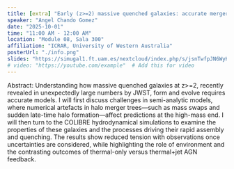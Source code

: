 ```yaml
---
title: [extra] "Early (z>=2) massive quenched galaxies: accurate merger tree modelling and insights from COLIBRE"
speaker: "Angel Chando Gomez"
date: "2025-10-01"
time: "11:00 AM - 12:00 AM"
location: "Module 08, Sala 300"
affiliation: "ICRAR, University of Western Australia"
posterUrl: "./info.png"
slides: "https://simugal1.ft.uam.es/nextcloud/index.php/s/jsnTwfpJN6WyKSk"  # Add this for slides
# video: "https://youtube.com/example"  # Add this for video
---
```

Abstract: Understanding how massive quenched galaxies at z>=2, recently revealed in unexpectedly large numbers by JWST, form and evolve requires accurate models. I will first discuss challenges in semi-analytic models, where numerical artefacts in halo merger trees—such as mass swaps and sudden late-time halo formation—affect predictions at the high-mass end. I will then turn to the COLIBRE hydrodynamical simulations to examine the properties of these galaxies and the processes driving their rapid assembly and quenching. The results show reduced tension with observations once uncertainties are considered, while highlighting the role of environment and the contrasting outcomes of thermal-only versus thermal+jet AGN feedback.
